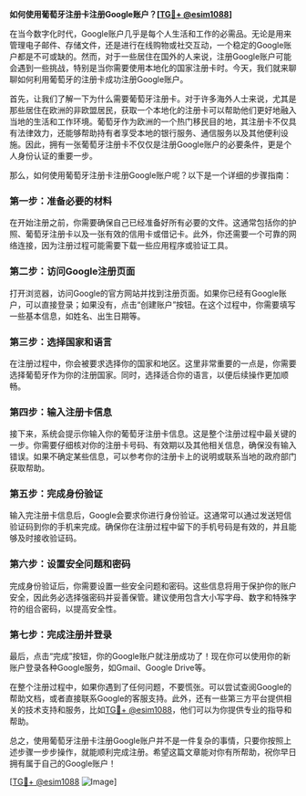 **如何使用葡萄牙注册卡注册Google账户？[[TG💪+ @esim1088](https://t.me/s/esim1088)]**

在当今数字化时代，Google账户几乎是每个人生活和工作的必需品。无论是用来管理电子邮件、存储文件，还是进行在线购物或社交互动，一个稳定的Google账户都是不可或缺的。然而，对于一些居住在国外的人来说，注册Google账户可能会遇到一些挑战，特别是当你需要使用本地化的国家注册卡时。今天，我们就来聊聊如何利用葡萄牙的注册卡成功注册Google账户。

首先，让我们了解一下为什么需要葡萄牙注册卡。对于许多海外人士来说，尤其是那些居住在欧洲的非欧盟居民，获取一个本地化的注册卡可以帮助他们更好地融入当地的生活和工作环境。葡萄牙作为欧洲的一个热门移民目的地，其注册卡不仅具有法律效力，还能够帮助持有者享受本地的银行服务、通信服务以及其他便利设施。因此，拥有一张葡萄牙注册卡不仅仅是注册Google账户的必要条件，更是个人身份认证的重要一步。

那么，如何使用葡萄牙注册卡注册Google账户呢？以下是一个详细的步骤指南：

### 第一步：准备必要的材料

在开始注册之前，你需要确保自己已经准备好所有必要的文件。这通常包括你的护照、葡萄牙注册卡以及一张有效的信用卡或借记卡。此外，你还需要一个可靠的网络连接，因为注册过程可能需要下载一些应用程序或验证工具。

### 第二步：访问Google注册页面

打开浏览器，访问Google的官方网站并找到注册页面。如果你已经有Google账户，可以直接登录；如果没有，点击“创建账户”按钮。在这个过程中，你需要填写一些基本信息，如姓名、出生日期等。

### 第三步：选择国家和语言

在注册过程中，你会被要求选择你的国家和地区。这里非常重要的一点是，你需要选择葡萄牙作为你的注册国家。同时，选择适合你的语言，以便后续操作更加顺畅。

### 第四步：输入注册卡信息

接下来，系统会提示你输入你的葡萄牙注册卡信息。这是整个注册过程中最关键的一步。你需要仔细核对你的注册卡号码、有效期以及其他相关信息，确保没有输入错误。如果不确定某些信息，可以参考你的注册卡上的说明或联系当地的政府部门获取帮助。

### 第五步：完成身份验证

输入完注册卡信息后，Google会要求你进行身份验证。这通常可以通过发送短信验证码到你的手机来完成。确保你在注册过程中留下的手机号码是有效的，并且能够及时接收验证码。

### 第六步：设置安全问题和密码

完成身份验证后，你需要设置一些安全问题和密码。这些信息将用于保护你的账户安全，因此务必选择强密码并妥善保管。建议使用包含大小写字母、数字和特殊字符的组合密码，以提高安全性。

### 第七步：完成注册并登录

最后，点击“完成”按钮，你的Google账户就注册成功了！现在你可以使用你的新账户登录各种Google服务，如Gmail、Google Drive等。

在整个注册过程中，如果你遇到了任何问题，不要慌张。可以尝试查阅Google的帮助文档，或者直接联系Google的客服支持。此外，还有一些第三方平台提供相关的技术支持和服务，比如[TG💪+ @esim1088](https://t.me/s/esim1088)，他们可以为你提供专业的指导和帮助。

总之，使用葡萄牙注册卡注册Google账户并不是一件复杂的事情，只要你按照上述步骤一步步操作，就能顺利完成注册。希望这篇文章能对你有所帮助，祝你早日拥有属于自己的Google账户！

[[TG💪+ @esim1088](https://t.me/s/esim1088) ![Image](https://i.postimg.cc/4NQfJmqS/Snipaste-2025-05-13-00-14-12.png)]